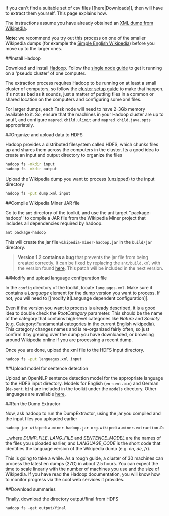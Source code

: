 If you can't find a suitable set of csv files [[here|Downloads]], then will have to extract them yourself. This page explains how.

The instructions assume you have already obtained an [XML dump from Wikipedia](http://en.wikipedia.org/wiki/Wikipedia:Database_download).

**Note:** we recommend you try out this process on one of the smaller Wikipedia dumps (for example the [Simple English Wikipedia](http://dumps.wikimedia.org/simplewiki/latest/simplewiki-latest-pages-articles.xml.bz2)) before you move up to the larger ones.


##Install Hadoop

Download and install [Hadoop](http://hadoop.apache.org). Follow the [single node guide](http://hadoop.apache.org/common/docs/current/single_node_setup.html) to get it running on a 'pseudo cluster' of one computer.

The extraction process requires Hadoop to be running on at least a small cluster of computers, so follow the [cluster setup guide](http://hadoop.apache.org/common/docs/current/cluster_setup.html) to make that happen. It's not as bad as it sounds, just a matter of putting files in a common or shared location on the computers and configuring some xml files.

For larger dumps, each Task node will need to have 2-3Gb memory available to it. So, ensure that the machines in your Hadoop cluster are up to snuff, and configure `mapred.child.ulimit` and `mapred.child.java.opts` appropriately.


##Organize and upload data to HDFS

Hadoop provides a distributed filesystem called HDFS, which chunks files up and shares them across the computers in the cluster. Its a good idea to create an input and output directory to organize the files

```bash
hadoop fs -mkdir input
hadoop fs -mkdir output
```

Upload the Wikipedia dump you want to process (unzipped) to the input directory

```bash
hadoop fs -put dump.xml input
```

##Compile Wikipedia Miner JAR file

Go to the `ant` directory of the toolkit, and use the ant target ''package-hadoop'' to compile a JAR file from the Wikipedia Miner project that includes all dependencies required by hadoop.

```bash
ant package-hadoop
```

This will create the jar file `wikipedia-miner-hadoop.jar` in the `build/jar` directory.

> **Version 1.2 contains a bug** that prevents the jar file from being created correctly. It can be fixed by replacing the `ant/build.xml` with the version found [here](http://wikipedia-miner.svn.sourceforge.net/viewvc/wikipedia-miner/trunk/ant/build.xml?revision=211&view=markup). This patch will be included in the next version.

##Modify and upload language configuration file

In the `config` directory of the toolkit, locate `languages.xml`. Make sure it contains a *Language* element for the dump version you want to process. If not, you will need to [[modify it|Language dependent configuration]].

Even if the version you want to process is already described, it is a good idea to double check the *RootCategory* parameter. This should be the name of the category that contains high-level categories like *Nature* and *Society* (e.g. [Category:Fundamental categories](http://en.wikipedia.org/wiki/Category:Fundamental_categories) in the current English wikipedia). This category changes names and is re-organized fairly often, so just confirm it by greping over the dump you have downloaded, or browsing around Wikipedia online if you are processing a recent dump.

Once you are done, upload the xml file to the HDFS input directory.

```bash
hadoop fs -put languages.xml input
```

##Upload model for sentence detection

Upload an OpenNLP sentence detection model for the appropriate language to the HDFS input directory. Models for English (`en-sent.bin`) and German (`de-sent.bin`) are included in the toolkit under the `models` directory. Other languages are available [here](http://opennlp.sourceforge.net/models). 

##Run the Dump Extractor

Now, ask hadoop to run the DumpExtractor, using the jar you compiled and the input files you uploaded earlier

```bash
hadoop jar wikipedia-miner-hadoop.jar org.wikipedia.miner.extraction.DumpExtractor input/DUMP_FILE input/LANG_FILE LANGUAGE_CODE input/SENTENCE_MODEL output
```

...where *DUMP_FILE*, *LANG_FILE* and *SENTENCE_MODEL* are the names of the files you uploaded earlier, and *LANGUAGE_CODE* is the short code that identifies the language version of the Wikipedia dump (e.g. *en*, *de*, *fr*).

This is going to take a while. As a rough guide, a cluster of 30 machines can process the latest en dumps (27G) in about 2.5 hours. You can expect the time to scale linearly with the number of machines you use and the size of Wikipedia. If you have read the Hadoop documentation, you will know how to monitor progress via the cool web services it provides.

##Download summaries

Finally, download the directory output/final from HDFS
```
hadoop fs -get output/final
```